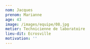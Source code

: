 ```yaml
---
nom: Jacques
prenom: Marianne
age: 43
image: /images/equipe/08.jpg
metier: Technicienne de laboratoire
lieu-dit: Ecrosville
motivation: ''
---
```

